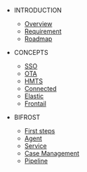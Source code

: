 <!-- docs/_sidebar.md -->

- INTRODUCTION
  - [Overview](overview.md)
  - [Requirement](requirement.md)
  - [Roadmap](roadmap.md)

- CONCEPTS
  - [SSO](sso.md)
  - [OTA](ota.md)
  - [HMTS](hmts.md)
  - [Connected](connected.md)
  - [Elastic](elastic.md)
  - [Frontail](frontail.md)

- BIFROST
  - [First steps](firststeps.md)
  - [Agent](agent.md)
  - [Service](service.md)
  - [Case Management](case.md)
  - [Pipeline](pipeline.md)
